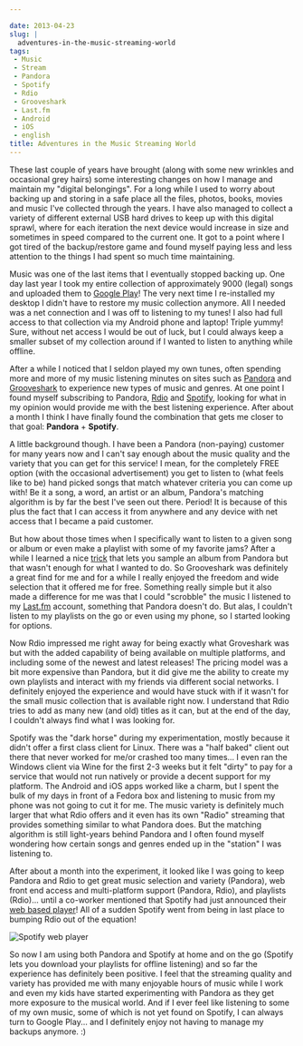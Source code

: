 ```yaml
---

date: 2013-04-23
slug: |
  adventures-in-the-music-streaming-world
tags:
 - Music
 - Stream
 - Pandora
 - Spotify
 - Rdio
 - Grooveshark
 - Last.fm
 - Android
 - iOS
 - english
title: Adventures in the Music Streaming World
---
```


These last couple of years have brought (along with some new wrinkles
and occasional grey hairs) some interesting changes on how I manage and
maintain my "digital belongings". For a long while I used to worry about
backing up and storing in a safe place all the files, photos, books,
movies and music I've collected through the years. I have also managed
to collect a variety of different external USB hard drives to keep up
with this digital sprawl, where for each iteration the next device would
increase in size and sometimes in speed compared to the current one. It
got to a point where I got tired of the backup/restore game and found
myself paying less and less attention to the things I had spent so much
time maintaining.

Music was one of the last items that I eventually stopped backing up.
One day last year I took my entire collection of approximately 9000
(legal) songs and uploaded them to [Google
Play](https://play.google.com/)! The very next time I re-installed my
desktop I didn't have to restore my music collection anymore. All I
needed was a net connection and I was off to listening to my tunes! I
also had full access to that collection via my Android phone and laptop!
Triple yummy! Sure, without net access I would be out of luck, but I
could always keep a smaller subset of my collection around if I wanted
to listen to anything while offline.

After a while I noticed that I seldon played my own tunes, often
spending more and more of my music listening minutes on sites such as
[Pandora](http://www.pandora.com/) and
[Grooveshark](http://grooveshark.com/) to experience new types of music
and genres. At one point I found myself subscribing to Pandora,
[Rdio](http://www.rdio.com/) and [Spotify](http://www.spotify.com/),
looking for what in my opinion would provide me with the best listening
experience. After about a month I think I have finally found the
combination that gets me closer to that goal: **Pandora** + **Spotify**.

A little background though. I have been a Pandora (non-paying) customer
for many years now and I can't say enough about the music quality and
the variety that you can get for this service! I mean, for the
completely FREE option (with the occasional advertisement) you get to
listen to (what feels like to be) hand picked songs that match whatever
criteria you can come up with! Be it a song, a word, an artist or an
album, Pandora's matching algorithm is by far the best I've seen out
there. Period! It is because of this plus the fact that I can access it
from anywhere and any device with net access that I became a paid
customer.

But how about those times when I specifically want to listen to a given
song or album or even make a playlist with some of my favorite jams?
After a while I learned a nice
[trick](http://mashable.com/2013/04/09/pandora-tips-tricks/) that lets
you sample an album from Pandora but that wasn't enough for what I
wanted to do. So Grooveshark was definitely a great find for me and for
a while I really enjoyed the freedom and wide selection that it offered
me for free. Something really simple but it also made a difference for
me was that I could "scrobble" the music I listened to my
[Last.fm](http://www.last.fm/user/OgMaciel) account, something that
Pandora doesn't do. But alas, I couldn't listen to my playlists on the
go or even using my phone, so I started looking for options.

Now Rdio impressed me right away for being exactly what Groveshark was
but with the added capability of being available on multiple platforms,
and including some of the newest and latest releases! The pricing model
was a bit more expensive than Pandora, but it did give me the ability to
create my own playlists and interact with my friends via different
social networks. I definitely enjoyed the experience and would have
stuck with if it wasn't for the small music collection that is available
right now. I understand that Rdio tries to add as many new (and old)
titles as it can, but at the end of the day, I couldn't always find what
I was looking for.

Spotify was the "dark horse" during my experimentation, mostly because
it didn't offer a first class client for Linux. There was a "half baked"
client out there that never worked for me/or crashed too many times... I
even ran the Windows client via Wine for the first 2-3 weeks but it felt
"dirty" to pay for a service that would not run natively or provide a
decent support for my platform. The Android and iOS apps worked like a
charm, but I spent the bulk of my days in front of a Fedora box and
listening to music from my phone was not going to cut it for me. The
music variety is definitely much larger that what Rdio offers and it
even has its own "Radio" streaming that provides something similar to
what Pandora does. But the matching algorithm is still light-years
behind Pandora and I often found myself wondering how certain songs and
genres ended up in the "station" I was listening to.

After about a month into the experiment, it looked like I was going to
keep Pandora and Rdio to get great music selection and variety
(Pandora), web front end access and multi-platform support (Pandora,
Rdio), and playlists (Rdio)... until a co-worker mentioned that Spotify
had just announced their [web based
player](https://play.spotify.com/home)! All of a sudden Spotify went
from being in last place to bumping Rdio out of the equation!

![Spotify web player](http://bit.ly/14NtWo9)

So now I am using both Pandora and Spotify at home and on the go
(Spotify lets you download your playlists for offline listening) and so
far the experience has definitely been positive. I feel that the
streaming quality and variety has provided me with many enjoyable hours
of music while I work and even my kids have started experimenting with
Pandora as they get more exposure to the musical world. And if I ever
feel like listening to some of my own music, some of which is not yet
found on Spotify, I can always turn to Google Play... and I definitely
enjoy not having to manage my backups anymore. :)
